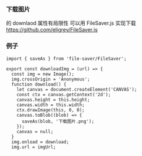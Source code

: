 ### 下载图片

<a>的 downlaod 属性有局限性
可以用 FileSaver.js 实现下载
https://github.com/eligrey/FileSaver.js

### 例子

```
import { saveAs } from 'file-saver/FileSaver';

export const downloadImg = (url) => {
  const img = new Image();
  img.crossOrigin = 'Anonymous';
  function download() {
    let canvas = document.createElement('CANVAS');
    const ctx = canvas.getContext('2d');
    canvas.height = this.height;
    canvas.width = this.width;
    ctx.drawImage(this, 0, 0);
    canvas.toBlob((blob) => {
      saveAs(blob, '下载图片.png');
    });
    canvas = null;
  }
  img.onload = download;
  img.url = imgUrl;
```
